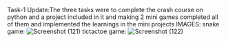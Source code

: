 Task-1 Update:The three tasks were to complete the crash course on python and a project included in it and making 2 mini games completed all of them and implemented the learnings in the mini projects
IMAGES:
snake game: ![Screenshot (121)](https://user-images.githubusercontent.com/87493467/128055033-ce5ed7de-8f6c-4338-87c2-4af94cf30d13.png)
tictactoe game: ![Screenshot (122)](https://user-images.githubusercontent.com/87493467/128054812-8c9315dc-d764-489f-b559-994e9c2c003e.png)
